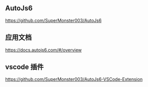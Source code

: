 
## AutoJs6
https://github.com/SuperMonster003/AutoJs6


## 应用文档
https://docs.autojs6.com/#/overview


## vscode 插件
https://github.com/SuperMonster003/AutoJs6-VSCode-Extension